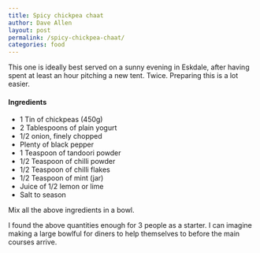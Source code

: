 ```yaml
---
title: Spicy chickpea chaat
author: Dave Allen
layout: post
permalink: /spicy-chickpea-chaat/
categories: food
---
```

This one is ideally best served on a sunny evening in Eskdale, after having spent at least an hour pitching a new tent. Twice. Preparing this is a lot easier.

#### Ingredients
* 1 Tin of chickpeas (450g)
* 2 Tablespoons of plain yogurt 
* 1/2 onion, finely chopped 
* Plenty of black pepper 
* 1 Teaspoon of tandoori powder 
* 1/2 Teaspoon of chilli powder 
* 1/2 Teaspoon of chilli flakes 
* 1/2 Teaspoon of mint (jar) 
* Juice of 1/2 lemon or lime
* Salt to season 

Mix all the above ingredients in a bowl.

I found the above quantities enough for 3 people as a starter. I can imagine making a large bowlful for diners to help
themselves to before the main courses arrive.
